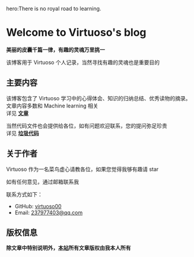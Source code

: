 hero:There is no royal road to learning.

<span id="comments_switch" hidden>False</span>

# **Welcome to Virtuoso's blog**
**美丽的皮囊千篇一律，有趣的灵魂万里挑一**

该博客用于 Virtuoso 个人记录，当然寻找有趣的灵魂也是重要目的

## 主要内容

该博客包含了 Virtuoso 学习中的心得体会、知识的归纳总结、优秀读物的摘录。文章内容多数和 Machine learning 相关 </br>
详见 **[文章](ML/index.md)**

当然代码文件也会提供给各位，如有问题欢迎联系，您的提问弥足珍贵</br>
详见 **[垃圾代码](projects/index.md)**

## 关于作者

Virtuoso 作为一名菜鸟虚心请教各位，如果您觉得我够有趣请 star

如有任何意见，通过邮箱联系我

联系方式如下：

- GitHub: [virtuoso00](https://github.com/virtuoso00)
- Email: [237977403@qq.com](mailto:237977403@qq.com)

## 版权信息

**除文章中特别说明外，[本站](https://blog.de1ete.com)所有文章版权由我本人所有**
